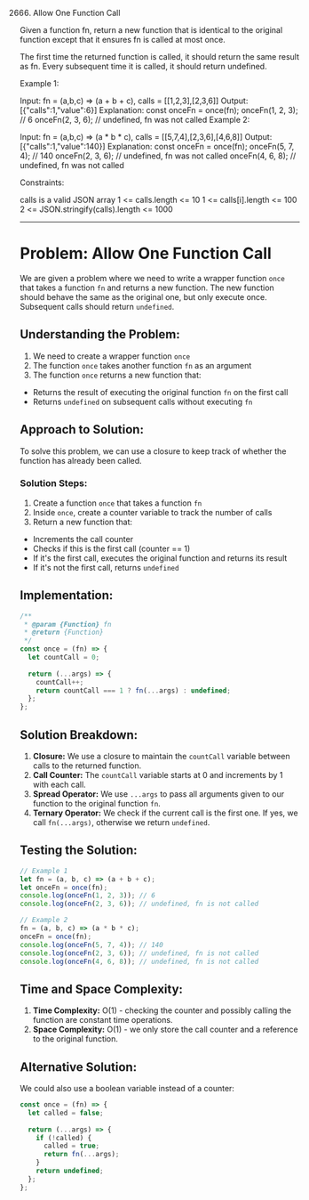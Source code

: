 2666. Allow One Function Call

Given a function fn, return a new function that is identical to the original function except that it ensures fn is called at most once.

The first time the returned function is called, it should return the same result as fn.
Every subsequent time it is called, it should return undefined.

Example 1:

Input: fn = (a,b,c) => (a + b + c), calls = [[1,2,3],[2,3,6]]
Output: [{"calls":1,"value":6}]
Explanation:
const onceFn = once(fn);
onceFn(1, 2, 3); // 6
onceFn(2, 3, 6); // undefined, fn was not called
Example 2:

Input: fn = (a,b,c) => (a * b * c), calls = [[5,7,4],[2,3,6],[4,6,8]]
Output: [{"calls":1,"value":140}]
Explanation:
const onceFn = once(fn);
onceFn(5, 7, 4); // 140
onceFn(2, 3, 6); // undefined, fn was not called
onceFn(4, 6, 8); // undefined, fn was not called


Constraints:

calls is a valid JSON array
1 <= calls.length <= 10
1 <= calls[i].length <= 100
2 <= JSON.stringify(calls).length <= 1000


---

# Problem: Allow One Function Call

We are given a problem where we need to write a wrapper function `once` that takes a function `fn` and returns a new function. The new function should behave the same as the original one, but only execute once. Subsequent calls should return `undefined`.

## Understanding the Problem:

1. We need to create a wrapper function `once`
2. The function `once` takes another function `fn` as an argument
3. The function `once` returns a new function that:
- Returns the result of executing the original function `fn` on the first call
- Returns `undefined` on subsequent calls without executing `fn`

## Approach to Solution:

To solve this problem, we can use a closure to keep track of whether the function has already been called.

### Solution Steps:

1. Create a function `once` that takes a function `fn`
2. Inside `once`, create a counter variable to track the number of calls
3. Return a new function that:
- Increments the call counter
- Checks if this is the first call (counter == 1)
- If it's the first call, executes the original function and returns its result
- If it's not the first call, returns `undefined`

## Implementation:

```jsx
/**
 * @param {Function} fn
 * @return {Function}
 */
const once = (fn) => {
  let countCall = 0;
  
  return (...args) => {
    countCall++;
    return countCall === 1 ? fn(...args) : undefined;
  };
};

```

## Solution Breakdown:

1. **Closure:** We use a closure to maintain the `countCall` variable between calls to the returned function.
2. **Call Counter:** The `countCall` variable starts at 0 and increments by 1 with each call.
3. **Spread Operator:** We use `...args` to pass all arguments given to our function to the original function `fn`.
4. **Ternary Operator:** We check if the current call is the first one. If yes, we call `fn(...args)`, otherwise we return `undefined`.

## Testing the Solution:

```jsx
// Example 1
let fn = (a, b, c) => (a + b + c);
let onceFn = once(fn);
console.log(onceFn(1, 2, 3)); // 6
console.log(onceFn(2, 3, 6)); // undefined, fn is not called

// Example 2
fn = (a, b, c) => (a * b * c);
onceFn = once(fn);
console.log(onceFn(5, 7, 4)); // 140
console.log(onceFn(2, 3, 6)); // undefined, fn is not called
console.log(onceFn(4, 6, 8)); // undefined, fn is not called

```

## Time and Space Complexity:

1. **Time Complexity:** O(1) - checking the counter and possibly calling the function are constant time operations.
2. **Space Complexity:** O(1) - we only store the call counter and a reference to the original function.

## Alternative Solution:

We could also use a boolean variable instead of a counter:

```jsx
const once = (fn) => {
  let called = false;
  
  return (...args) => {
    if (!called) {
      called = true;
      return fn(...args);
    }
    return undefined;
  };
};
```
